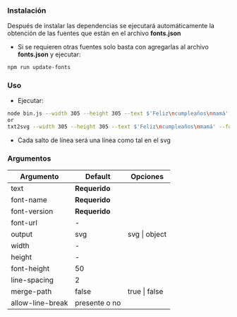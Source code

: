 ### Instalación
Después de instalar las dependencias se ejecutará automáticamente la obtención de las fuentes que están en el archivo **fonts.json**

- Si se requieren otras fuentes solo basta con agregarlas al archivo **fonts.json** y ejecutar:
```bash
npm run update-fonts
```

### Uso
- Ejecutar:
```bash
node bin.js --width 305 --height 305 --text $'Feliz\ncumpleaños\nmamá' --font-url https://dlu1537hrr98t.cloudfront.net/ProductCustomizableTextForVinylCuttingFont/5f076ee7-7208-48d2-89fa-0530ac1e0036.ttf
or
txt2svg --width 305 --height 305 --text $'Feliz\ncumpleaños\nmamá' --font-url https://dlu1537hrr98t.cloudfront.net/ProductCustomizableTextForVinylCuttingFont/5f076ee7-7208-48d2-89fa-0530ac1e0036.ttf
```
- Cada salto de línea será una línea como tal en el svg

### Argumentos

Argumento | Default | Opciones
-- | -- | --
text | **Requerido**
font-name | **Requerido**
font-version | **Requerido**
font-url | -
output | svg | svg \| object
width | -
height | -
font-height | 50
line-spacing | 2
merge-path | false | true \| false
allow-line-break | presente o no
